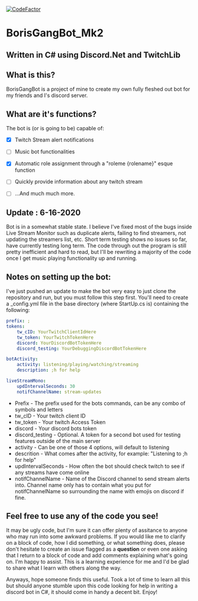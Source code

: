 [![CodeFactor](https://www.codefactor.io/repository/github/joeyscodingprojects/borisgangbot_mk2/badge/master)](https://www.codefactor.io/repository/github/joeyscodingprojects/borisgangbot_mk2/overview/master)
# BorisGangBot_Mk2

## Written in C# using Discord.Net and TwitchLib


## What is this?
BorisGangBot is a project of mine to create my own fully fleshed out bot for my friends and I's discord server.


## What are it's functions?
The bot is (or is going to be) capable of:
- [x] Twitch Stream alert notifications
- [ ] Music bot functionalities
- [x] Automatic role assignment through a "roleme {rolename}" esque function
- [ ] Quickly provide information about any twitch stream
- [ ] ...And much much more.


## Update : 6-16-2020
Bot is in a somewhat stable state. I believe I've fixed most of the
bugs inside Live Stream Monitor such as duplicate alerts, failing to find streamers, not updating
the streamers list, etc. Short term testing shows no issues so far, have currently testing long term. 
The code through out the program is still pretty inefficient and hard to read, but I'll be rewriting
a majority of the code once I get music playing functionality up and running.

## Notes on setting up the bot:
I've just pushed an update to make the bot very easy to just clone the repository and run, but you must follow this step first.
You'll need to create a \_config.yml file in the base directory (where StartUp.cs is) containing the following:
```yaml
prefix: ;
tokens:
    tw_cID: YourTwitchClientIdHere
    tw_token: YourTwitchTokenHere
    discord: YourDiscordBotTokenHere
    discord_testing: YourDebuggingDiscordBotTokenHere

botActivity:
    activity: listening/playing/watching/streaming
    description: ;h for help

liveStreamMono:
    updIntervalSeconds: 30
    notifChannelName: stream-updates
```
- Prefix - The prefix used for the bots commands, can be any combo of symbols and letters
- tw_cID - Your twitch client ID
- tw_token - Your twitch Access Token
- discord - Your discord bots token
- discord_testing - Optional. A token for a second bot used for testing features outside of the main server
- activity - Can be one of those 4 options, will default to listening
- descrition - What comes after the activity, for example: "Listening to ;h for help"
- updIntervalSeconds - How often the bot should check twitch to see if any streams have come online
- notifChannelName - Name of the Discord channel to send stream alerts into. Channel name only has to contain what you put for notifChannelName
so surrounding the name with emojis on discord if fine.

## Feel free to use any of the code you see!
It may be ugly code, but I'm sure it can offer plenty of assitance to anyone who may run into some awkward problems. If
you would like me to clarify on a block of code, how I did something, or what something does, please don't hesitate
to create an issue flagged as a **question** or even one asking that I return to a block of code and add
comments explaining what's going on. I'm happy to assist. This is a learning experience for me and I'd be glad
to share what I learn with others along the way.

Anyways, hope someone finds this useful. Took a lot of time to learn all this but should anyone stumble upon this code
looking for help in writing a discord bot in C#, it should come in handy a decent bit. Enjoy!
